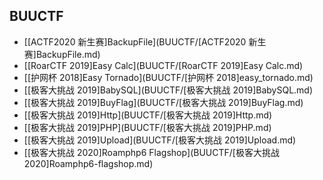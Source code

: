 
## BUUCTF

- [[ACTF2020 新生赛]BackupFile](BUUCTF/[ACTF2020 新生赛]BackupFile.md)
- [[RoarCTF 2019]Easy Calc](BUUCTF/[RoarCTF 2019]Easy Calc.md)
- [[护网杯 2018]Easy Tornado](BUUCTF/[护网杯 2018]easy_tornado.md)
- [[极客大挑战 2019]BabySQL](BUUCTF/[极客大挑战 2019]BabySQL.md)
- [[极客大挑战 2019]BuyFlag](BUUCTF/[极客大挑战 2019]BuyFlag.md)
- [[极客大挑战 2019]Http](BUUCTF/[极客大挑战 2019]Http.md)
- [[极客大挑战 2019]PHP](BUUCTF/[极客大挑战 2019]PHP.md)
- [[极客大挑战 2019]Upload](BUUCTF/[极客大挑战 2019]Upload.md)
- [[极客大挑战 2020]Roamphp6 Flagshop](BUUCTF/[极客大挑战 2020]Roamphp6-flagshop.md)